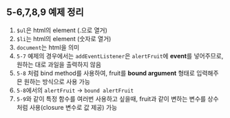 ## 5-6,7,8,9 예제 정리

1. `$ul`은 html의 element (.으로 열거)
2. `$li`는 html의 element (숫자로 열거)
3. `document`는 html을 의미
4. `5-7` 예제의 경우에서는 `addEventListener`은 `alertFruit`에 **event**를 넣어주므로, 원하는 대로 과일을 출력하지 않음
5. `5-8` 처럼 bind method를 사용하여, fruit를 **bound argument** 형태로 입력해주믄 원하는 방식으로 사용 가능
6. `5-8`에서의 `alertFruit` &rarr; `bound alertFruit`
7. `5-9`와 같이 특정 함수를 여러번 사용하고 싶을때, fruit과 같이 변하는 변수를 상수 처럼 사용(closure 변수로 값 제공) 가능 



